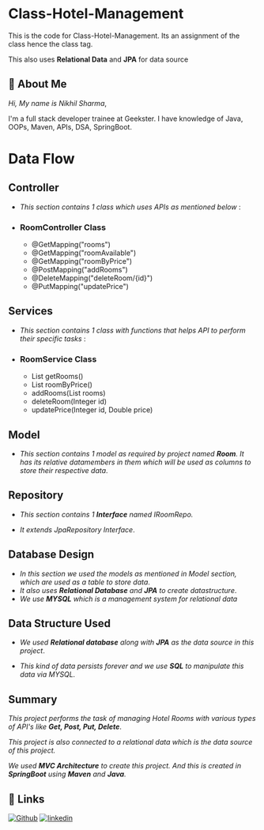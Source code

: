 
# Class-Hotel-Management


This is the code for Class-Hotel-Management. Its an assignment of the class hence the class tag.

This also uses **Relational Data** and **JPA** for data source



## 🚀 About Me
*Hi, My name is Nikhil Sharma*,

I'm a full stack developer trainee at Geekster. I have knowledge of Java, OOPs, Maven, APIs, DSA, SpringBoot.


# Data Flow

## Controller
-   *This section contains 1 class which uses APIs as mentioned below* :

* ### RoomController Class

    * @GetMapping("rooms")
    * @GetMapping("roomAvailable")
    * @GetMapping("roomByPrice")
    * @PostMapping("addRooms")
    * @DeleteMapping("deleteRoom/{id}")
    * @PutMapping("updatePrice")

## Services
-  *This section contains 1 class with functions that helps API to perform their specific tasks* : 


* ### RoomService Class
    
    * List<Room> getRooms()
    * List<Room> roomByPrice()
    * addRooms(List<Room> rooms)
    * deleteRoom(Integer id)
    * updatePrice(Integer id, Double price)

## Model
- *This section contains 1 model as required by project named **Room**. It has its relative datamembers in them which will be used as columns to store their respective data*.


##  Repository
- *This section contains 1 **Interface** named IRoomRepo.*

- *It extends JpaRepository Interface*.


## Database Design
- *In this section we used the models as mentioned in Model section, which are used as a table to store data*.
- *It also uses **Relational Database** and **JPA** to create datastructure*.
- *We use **MYSQL** which is a management system for relational data*

## Data Structure Used

- *We used **Relational database** along with **JPA** as the data source in this project*.

- *This kind of data persists forever and we use **SQL** to manipulate this data via MYSQL.*

## Summary

*This project performs the task of managing Hotel Rooms with various types of API's like **Get, Post, Put, Delete***.

*This project is also connected to a relational data which is the data source of this project.*

*We used **MVC Architecture** to create this project. 
And this is created in **SpringBoot** using **Maven** and **Java**.*


## 🔗 Links
[![Github](https://img.shields.io/badge/Github-000?style=for-the-badge&logo=ko-fi&logoColor=white)](https://github.com/Nikhil-Sharma-CS)
[![linkedin](https://img.shields.io/badge/linkedin-0A66C2?style=for-the-badge&logo=linkedin&logoColor=white)](https://www.linkedin.com/in/nikhil-sharma-cse)


